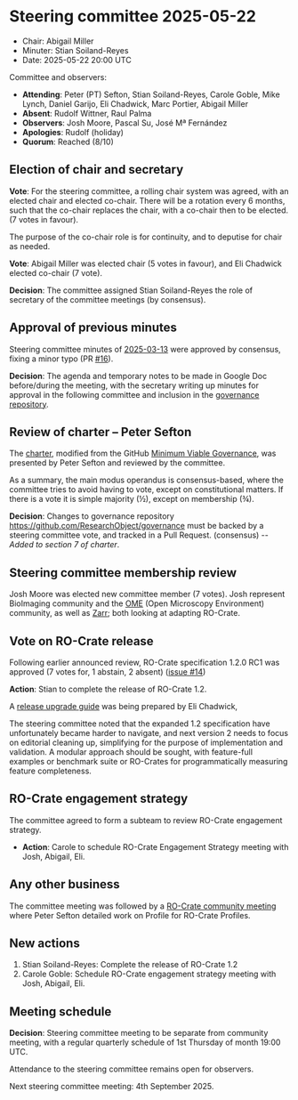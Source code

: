 # Steering committee 2025-05-22

* Chair: Abigail Miller
* Minuter: Stian Soiland-Reyes
* Date: 2025-05-22 20:00 UTC

Committee and observers:

- **Attending**: Peter (PT) Sefton, Stian Soiland-Reyes, Carole Goble, Mike Lynch, Daniel Garijo, Eli Chadwick, Marc Portier, Abigail Miller
- **Absent**: Rudolf Wittner, Raul Palma
- **Observers**: Josh Moore, Pascal Su, José Mª Fernández
- **Apologies**: Rudolf (holiday)
- **Quorum**: Reached (8/10)

## Election of chair and secretary

**Vote**: For the steering committee, a rolling chair system was agreed, with an elected chair and elected co-chair. There will be a rotation every 6 months, such that the co-chair replaces the chair, with a co-chair then to be elected. (7 votes in favour). 

The purpose of the co-chair role is for continuity, and to deputise for chair as needed.

**Vote**: Abigail Miller was elected chair (5 votes in favour), and Eli Chadwick elected co-chair (7 vote).

**Decision**: The committee assigned Stian Soiland-Reyes the role of secretary of the committee meetings (by consensus).


## Approval of previous minutes

Steering committee minutes of [2025-03-13](2025-03-13.md) were approved by consensus, fixing a minor typo (PR [#16](https://github.com/ResearchObject/governance/pull/16)).

**Decision**: The agenda and temporary notes to be made in Google Doc before/during the meeting, with the secretary writing up minutes for approval in the following committee and inclusion in the [governance repository](https://github.com/ResearchObject/governance).

## Review of charter – Peter Sefton

The [charter](CHARTER.md), modified from the GitHub [Minimum Viable Governance](https://github.com/github/MVG), was presented by Peter Sefton and reviewed by the committee. 

As a summary, the main modus operandus is consensus-based, where the committee tries to avoid having to vote, except on constitutional matters. If there is a vote it is simple majority (½), except on membership (¾). 

**Decision**: Changes to governance repository <https://github.com/ResearchObject/governance> must be backed by a steering committee vote, and tracked in a Pull Request. (consensus) -- _Added to section 7 of charter_.


## Steering committee membership review

Josh Moore was elected new committee member (7 votes). Josh represent BioImaging community and the [OME](https://www.openmicroscopy.org/) (Open Microscopy Environment) community, as well as [Zarr](https://zarr.dev/); both looking at adapting RO-Crate.

## Vote on RO-Crate release

Following earlier announced review, RO-Crate specification 1.2.0 RC1 was approved (7 votes for, 1 abstain, 2 absent) ([issue #14](https://github.com/ResearchObject/governance/issues/14))

**Action**: Stian to complete the release of RO-Crate 1.2. 

A [release upgrade guide](https://www.researchobject.org/ro-crate/whats-changed-in-1-2)  was being prepared by Eli Chadwick,

The steering committee noted that the expanded 1.2 specification have unfortunately became harder to navigate, and next version 2 needs to focus on editorial cleaning up, simplifying for the purpose of implementation and validation. A modular approach should be sought, with feature-full examples or benchmark suite or RO-Crates for programmatically measuring feature completeness.



## RO-Crate engagement strategy

The committee agreed to form a subteam to review RO-Crate engagement strategy. 

* **Action**: Carole to schedule RO-Crate Engagement Strategy meeting with Josh, Abigail, Eli.


## Any other business

The committee meeting was followed by a [RO-Crate community meeting](https://docs.google.com/document/d/1vg805CJ4QXY6CCBNR-8ETgkbOCAMqSKJPCKOTNxrIbk/edit?tab=t.0#heading=h.a2jdk15jmb3c) where Peter Sefton detailed work on Profile for RO-Crate Profiles.


## New actions

1. Stian Soiland-Reyes: Complete the release of RO-Crate 1.2
2. Carole Goble: Schedule RO-Crate engagement strategy meeting with Josh, Abigail, Eli.


## Meeting schedule

**Decision**: Steering committee meeting to be separate from community meeting, with a regular quarterly schedule of 1st Thursday of month 19:00 UTC.

Attendance to the steering committee remains open for observers.

Next steering committee meeting: 4th September 2025.

